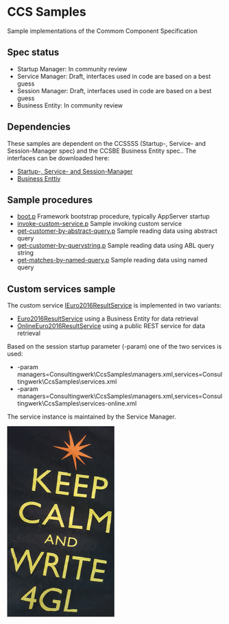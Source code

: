 # CCS Samples
Sample implementations of the Commom Component Specification

## Spec status

* Startup Manager: In community review
* Service Manager: Draft, interfaces used in code are based on a best guess
* Session Manager: Draft, interfaces used in code are based on a best guess
* Business Entity: In community review

## Dependencies

These samples are dependent on the CCSSSS (Startup-, Service- and Session-Manager spec) and the CCSBE Business Entity spec.. The interfaces can be downloaded here:

* [Startup-, Service- and Session-Manager](CCSSSS01.zip)
* [Business Enttiy](CCSBE01.zip)
 

## Sample procedures

* [boot.p](Consultingwerk/CcsSamples/boot.p) Framework bootstrap procedure, typically AppServer startup
* [invoke-custom-service.p](Consultingwerk/CcsSamples/CustomService/invoke-custom-service.p) Sample invoking custom service
* [get-customer-by-abstract-query.p](Consultingwerk/CcsSamples/BusinessEntity/Customer/get-customer-by-abstract-query.p) Sample reading data using abstract query
* [get-customer-by-querystring.p](Consultingwerk/CcsSamples/BusinessEntity/Customer/get-customer-by-querystring.p) Sample reading data using ABL query string
* [get-matches-by-named-query.p](Consultingwerk/CcsSamples/BusinessEntity/Euro2016/get-matches-by-named-query.p) Sample reading data using named query

## Custom services sample

The custom service [IEuro2016ResultService](Consultingwerk/CcsSamples/CustomService/IEuro2016ResultService.cls) is implemented in two variants:

* [Euro2016ResultService](Consultingwerk/CcsSamples/CustomService/Euro2016ResultService.cls) using a Business Entity for data retrieval
* [OnlineEuro2016ResultService](Consultingwerk/CcsSamples/CustomService/OnlineEuro2016ResultService.cls) using a public REST service for data retrieval

Based on the session startup parameter (-param) one of the two services is used:

* -param managers=Consultingwerk\CcsSamples\managers.xml,services=Consultingwerk\CcsSamples\services.xml
* -param managers=Consultingwerk\CcsSamples\managers.xml,services=Consultingwerk\CcsSamples\services-online.xml

The service instance is maintained by the Service Manager.

![4GL](keep-calm.png)